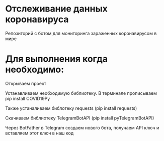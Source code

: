 # Отслеживание данных коронавируса
Репозиторий с ботом для мониторинга зараженных коронавирусом в мире


# Для выполнения когда необходимо:
Открываем проект

Устанавливаем необходимую библиотеку. В терминале прописываем pip install COVID19Py

Также устаналиваем библотеку requests (pip install requests)

Скачиваем библиотеку TelegramBotAPI (pip install pyTelegramBotAPI)

Через BotFather в Telegram создаем нового бота, получаем API ключ и вставляем этот ключ в наш код
